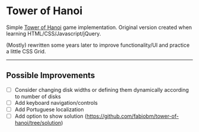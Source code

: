# Tower of Hanoi

Simple [Tower of Hanoi](https://en.wikipedia.org/wiki/Tower_of_Hanoi) game implementation. Original version created when
learning HTML/CSS/Javascript/jQuery.

(Mostly) rewritten some years later to improve functionality/UI and
practice a little CSS Grid.

------

## Possible Improvements

* [ ] Consider changing disk widths or defining them dynamically according to number of disks
* [ ] Add keyboard navigation/controls
* [ ] Add Portuguese localization
* [ ] Add option to show solution (https://github.com/fabiobm/tower-of-hanoi/tree/solution)
